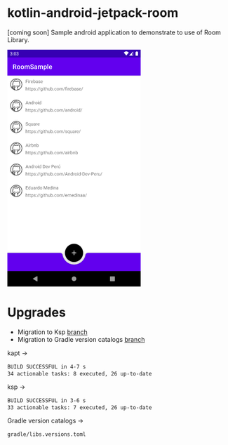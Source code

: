 # kotlin-android-jetpack-room
[coming soon] Sample android application to demonstrate to use of Room Library.

<img src="screenshots/screenshot.png" height="540">

# Upgrades

- Migration to Ksp [branch](https://github.com/emedinaa/kotlin-android-jetpack-room/tree/migration-to-ksp)
- Migration to Gradle version catalogs [branch](https://github.com/emedinaa/kotlin-android-jetpack-room/tree/migration-to-ksp)


kapt ->

```
BUILD SUCCESSFUL in 4-7 s
34 actionable tasks: 8 executed, 26 up-to-date
```

ksp ->

```
BUILD SUCCESSFUL in 3-6 s
33 actionable tasks: 7 executed, 26 up-to-date
```

Gradle version catalogs ->

```
gradle/libs.versions.toml
```
